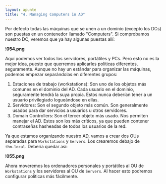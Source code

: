 ```yaml
---
layout: apunte
title: "4. Managing Computers in AD"
---
```


Por defecto todas las máquinas que se unen a un dominio (excepto los DCs) son puestas en un contenedor llamado "Computers". Si comprobamos nuestro DC, veremos que ya hay algunas puestas allí:

!**054.png**

Aquí podemos ver todos los servidores, portátiles y PCs. Pero esto no es la mejor idea, puesto que querremos aplicarles políticas diferentes, seguramente. Aunque no hay un estándar para organizar las máquinas, podemos empezar separándolas en diferentes grupos:

1. Estaciones de trabajo (workstations): Son uno de los objetos más comunes en el dominio del AD. Cada usuario en el dominio, seguramente tendrá la suya propia. Estos nunca deberían tener a un usuario privilegiado logueándose en ellas.
2. Servidores: Son el segundo objeto más común. Son generalmente usados para dar servicios a usuarios u otros servidores.
3. Domain Controllers: Son el tercer objeto más usado. Nos permiten manejar el AD. Estos son los más críticos, ya que pueden contener contraseñas hasheadas de todos los usuarios de la red.

Ya que estamos organizando nuestro AD, vamos a crear dos OUs separadas para `Workstations` y `Servers`. Los crearemos debajo de `thm.local`. Debería quedar así:

!**055.png**

Ahora moveremos los ordenadores personales y portátiles al OU de `Workstations` y los servidores al OU de `Servers`. Al hacer esto podremos configurar políticas más fácilmente.